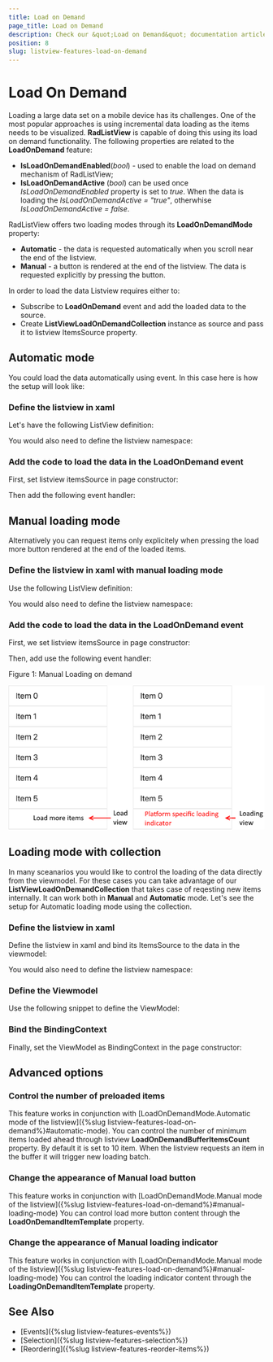 ```yaml
---
title: Load on Demand
page_title: Load on Demand
description: Check our &quot;Load on Demand&quot; documentation article for Telerik ListView for Xamarin control.
position: 8
slug: listview-features-load-on-demand
---
```


# Load On Demand

Loading a large data set on a mobile device has its challenges. One of the most popular approaches is using incremental data loading as the items needs to be visualized. **RadListView** is capable of doing this using its load on demand functionality. The following properties are related to the **LoadOnDemand** feature:

* **IsLoadOnDemandEnabled**(*bool*) - used to enable the load on demand mechanism of RadListView;
* **IsLoadOnDemandActive** (*bool*) can be used once *IsLoadOnDemandEnabled* property is set to *true*. When the data is loading the *IsLoadOnDemandActive = "true"*, otherwhise *IsLoadOnDemandActive = false*.

RadListView offers two loading modes through its **LoadOnDemandMode** property:
 * **Automatic** - the data is requested automatically when you scroll near the end of the listview.
 * **Manual** - a button is rendered at the end of the listview. The data is requested explicitly by pressing the button.

In order to load the data Listview requires either to:
 * Subscribe to **LoadOnDemand** event and add the loaded data to the source.
 * Create **ListViewLoadOnDemandCollection** instance as source and pass it to listview ItemsSource property.

## Automatic mode
You could load the data automatically using event. In this case here is how the setup will look like:

### Define the listview in xaml

Let's have the following ListView definition:

<snippet id='listview-loadondemand-loadondemandeventauto-declaration'/>

You would also need to define the listview namespace:

<snippet id='xmlns-telerikdatacontrols'/>

### Add the code to load the data in the LoadOnDemand event
First, set listview itemsSource in page constructor:

<snippet id='listview-loadondemand-loadondemandeventauto-bind'/>

Then add the following event handler:

<snippet id='listview-loadondemand-loadondemandeventauto-event'/>

## Manual loading mode
Alternatively you can request items only explicitely when pressing the load more button rendered at the end of the loaded items.

### Define the listview in xaml with manual loading mode

Use the following ListView definition:

<snippet id='listview-loadondemand-loadondemandeventmanual-declaration'/>

You would also need to define the listview namespace:

<snippet id='xmlns-telerikdatacontrols'/>

### Add the code to load the data in the LoadOnDemand event

First, we set listview itemsSource in page constructor:

<snippet id='listview-loadondemand-loadondemandeventmanual-bind'/>

Then, add use the following event handler:

<snippet id='listview-loadondemand-loadondemandeventmanual-event'/>

Figure 1: Manual Loading on demand

![ManualLoadOnDemand](images/listview-features-load-on-demand.png)

## Loading mode with collection
In many sceanarios you would like to control the loading of the data directly from the viewmodel. For these cases you can take advantage of our **ListViewLoadOnDemandCollection** that takes case of reqesting new items internally. It can work both in **Manual** and **Automatic** mode. Let's see the setup for Automatic loading mode using the collection.

### Define the listview in xaml
Define the listview in xaml and bind its ItemsSource to the data in the viewmodel:

<snippet id='listview-loadondemand-loadondemandcollection-declaration'/>

You would also need to define the listview namespace:

 <snippet id='xmlns-telerikdatacontrols'/>

### Define the Viewmodel
Use the following snippet to define the ViewModel:

<snippet id='listview-loadondemand-loadondemandcollection-viewmodel'/>

### Bind the BindingContext 
Finally, set the ViewModel as BindingContext in the page constructor:

<snippet id='listview-loadondemand-loadondemandcollection-binding'/>

## Advanced options

### Control the number of preloaded items
This feature works in conjunction with [LoadOnDemandMode.Automatic mode of the listview]({%slug listview-features-load-on-demand%}#automatic-mode).  You can control the number of minimum items loaded ahead through listview **LoadOnDemandBufferItemsCount** property. By default it is set to 10 item. When the listview requests an item in the buffer it will trigger new loading batch.

### Change the appearance of Manual load button
This feature works in conjunction with [LoadOnDemandMode.Manual mode of the listview]({%slug listview-features-load-on-demand%}#manual-loading-mode)
You can control load more button content through the **LoadOnDemandItemTemplate** property.

<snippet id='listview-loadondemand-loadondemandcustomizations-lodbutton'/>

### Change the appearance of Manual loading indicator
This feature works in conjunction with [LoadOnDemandMode.Manual mode of the listview]({%slug listview-features-load-on-demand%}#manual-loading-mode)
You can control the loading indicator content through the **LoadingOnDemandItemTemplate** property.

<snippet id='listview-loadondemand-loadondemandcustomizations-loadingindicator'/>

## See Also

- [Events]({%slug listview-features-events%})
- [Selection]({%slug listview-features-selection%})
- [Reordering]({%slug listview-features-reorder-items%})
